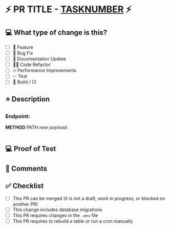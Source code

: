 # ⚡ PR TITLE - [TASKNUMBER](https://dev.azure.com/wellsync/Wellsync_LightIT/_boards/board/t/Wellsync_LightIT%20Team/Stories/?workitem=TASKNUMBER) ⚡

## 💻 What type of change is this?

- [ ] 💎 Feature
- [ ] 🐛 Bug Fix
- [ ] 📝 Documentation Update
- [ ] 🧑‍💻 Code Refactor
- [ ] 🔥 Performance Improvements
- [ ] ✅ Test
- [ ] 🤖 Build / CI

## ⭐ Description

<!--
Please include a summary of the change and which issue is fixed. Please also include relevant motivation and context.
Example:
I've added support for authentication to implement Key Result 2 of OKR1. It includes model, table, controller and test.
-->


### Endpoint: 

**METHOD** PATH
_new payload_:
```

```

<!--
ONLY ADD SECTION IF A NEW PACKAGE IS ADDED
### Requires
This pr requires the following packages to be installed:
- `package1`
- `package2`
The packages are used for `reason1` and `reason2`.

Because of this, you must run `pnpm i` before starting.
-->

## 💻 Proof of Test

## 💬 Comments

<!--
Please describe any known issues, bugs, or unintended consequences with this change. Also, please include any additional comments you feel are relevant to the reviewer.
This pr is blocked by #1234.
Im awaiting backend changes to be merged before I can complete this, etc.
This
-->


## ✅ Checklist

- [ ] This PR can be merged (it is not a draft, work in progress, or blocked on another PR)
- [ ] This change includes database migrations
- [ ]  This PR requires changes in the `.env` file
- [ ]  This PR requires to rebuild a table or run a cron manually